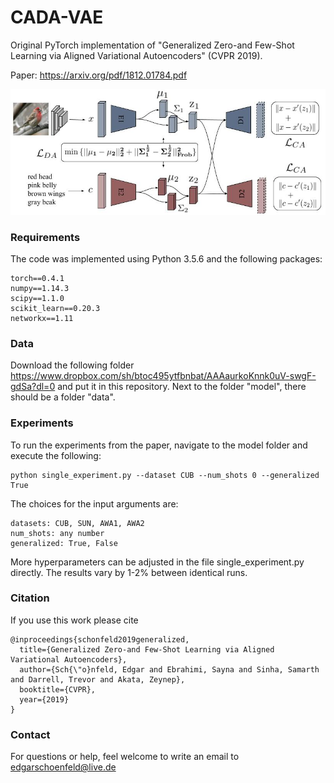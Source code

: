 # CADA-VAE
Original PyTorch implementation of "Generalized Zero-and Few-Shot Learning via Aligned Variational Autoencoders" (CVPR 2019).

Paper: https://arxiv.org/pdf/1812.01784.pdf

<p align="center">
  <img width="600" src="Model.jpg">
</p>
<p align="justify">
  
### Requirements
The code was implemented using Python 3.5.6 and the following packages:
```
torch==0.4.1
numpy==1.14.3
scipy==1.1.0
scikit_learn==0.20.3
networkx==1.11
```

### Data
Download the following folder https://www.dropbox.com/sh/btoc495ytfbnbat/AAAaurkoKnnk0uV-swgF-gdSa?dl=0
and put it in this repository.
Next to the folder "model", there should be a folder "data".

### Experiments

To run the experiments from the paper, navigate to the model folder and execute the following:
```
python single_experiment.py --dataset CUB --num_shots 0 --generalized True
```
The choices for the input arguments are:
```
datasets: CUB, SUN, AWA1, AWA2
num_shots: any number 
generalized: True, False
```
More hyperparameters can be adjusted in the file single_experiment.py directly. The results vary by 1-2% between identical runs.

### Citation
If you use this work please cite
```
@inproceedings{schonfeld2019generalized,
  title={Generalized Zero-and Few-Shot Learning via Aligned Variational Autoencoders},
  author={Sch{\"o}nfeld, Edgar and Ebrahimi, Sayna and Sinha, Samarth and Darrell, Trevor and Akata, Zeynep},
  booktitle={CVPR},
  year={2019}
}
```
### Contact 
For questions or help, feel welcome to write an email to edgarschoenfeld@live.de


